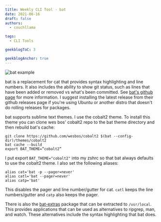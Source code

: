 ```yaml
---
title: Weekly CLI Tool - bat
date: 2021-06-16
draft: false
authors:
  - couchllama

tags:
  - CLI Tools

geekblogToC: 3

geekblogAnchor: true
---
```


![bat example](batexample.jpg)

bat is a replacement for cat that provides syntax highlighting and line
numbers. It also includes the ability to show git status, such as lines that
have been added or removed vs what's been committed. See [bat's github
page](https://github.com/sharkdp/bat) for more information. I suggest
installing the latest release from their github releases page if you're using
Ubuntu or another distro that doesn't do rolling releases for packages.

bat supports sublime text themes. I use the cobalt2 theme. To install this
theme you can clone wes bos' cobalt2 repo to the bat theme directory and then
rebuild bat's cache:

    git clone https://github.com/wesbos/cobalt2 $(bat --config-dir)/themes/cobalt2
    bat cache --build
    export BAT_THEME=”cobalt2”

I put export `BAT_THEME="cobalt2"` into my zshrc so that bat always defaults to
use the cobalt2 theme. I also set the following aliases:

    alias cat='bat -p --pager=never'
    alias catl='bat --pager=never'
    alias catp='bat'

This disables the pager and line number/gutter for cat. `catl` keeps the line
numbers/gutter and `catp` also keeps the pager.

There is also the [bat-extras](https://github.com/eth-p/bat-extras) package
that can be extracted to `/usr/local`. This provides applications that can be
used as alternatives to ripgrep, man, and watch. These alternatives include the
syntax highlighting that bat does.
